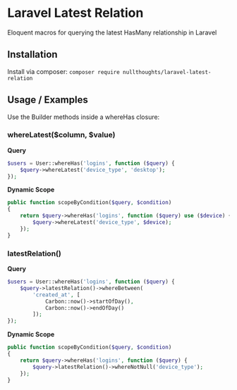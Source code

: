 # Laravel Latest Relation
Eloquent macros for querying the latest HasMany relationship in Laravel

## Installation
Install via composer:
`composer require nullthoughts/laravel-latest-relation`

## Usage / Examples
Use the Builder methods inside a whereHas closure:

### whereLatest($column, $value)
**Query**
```php
$users = User::whereHas('logins', function ($query) {
    $query->whereLatest('device_type', 'desktop');
});
```

**Dynamic Scope**
```php
public function scopeByCondition($query, $condition)
{
    return $query->whereHas('logins', function ($query) use ($device) {
        $query->whereLatest('device_type', $device);
    });
}
```

### latestRelation()
**Query**
```php
$users = User::whereHas('logins', function ($query) {
    $query->latestRelation()->whereBetween(
        'created_at', [
            Carbon::now()->startOfDay(),
            Carbon::now()->endOfDay()
        ]);
});
```

**Dynamic Scope**
```php
public function scopeByCondition($query, $condition)
{
    return $query->whereHas('logins', function ($query) {
        $query->latestRelation()->whereNotNull('device_type');
    });
}
```
